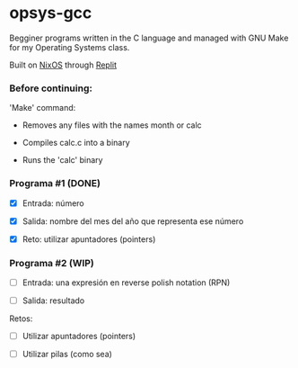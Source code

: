 # opsys-gcc

Begginer programs written in the C language and managed with GNU Make for my Operating Systems class.

Built on [NixOS](https://nixos.org/) through [Replit](https://replit.com)

### Before continuing:

'Make' command:

- Removes any files with the names month or calc

- Compiles calc.c into a binary

- Runs the 'calc' binary

### Programa #1 (DONE)

- [x] Entrada: número

- [x] Salida: nombre del mes del año que representa ese número

- [x] Reto: utilizar apuntadores (pointers)

### Programa #2 (WIP)

- [ ] Entrada: una expresión en reverse polish notation (RPN)

- [ ] Salida: resultado

Retos:

- [ ] Utilizar apuntadores (pointers)

- [ ] Utilizar pilas (como sea)